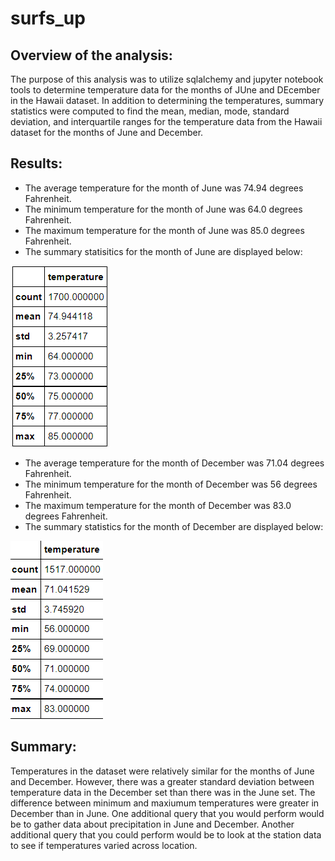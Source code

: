 # surfs_up
## Overview of the analysis: 
  The purpose of this analysis was to utilize sqlalchemy and jupyter notebook tools to determine temperature data for the months of JUne and DEcember in the Hawaii dataset. In addition to determining the temperatures, summary statistics were computed to find the mean, median, mode, standard deviation, and interquartile ranges for the temperature data from the Hawaii dataset for the months of June and December.
## Results: 
* The average temperature for the month of June was 74.94 degrees Fahrenheit.
* The minimum temperature for the month of June was 64.0 degrees Fahrenheit.
* The maximum temperature for the month of June was 85.0 degrees Fahrenheit.
* The summary statisitics for the month of June are displayed below:

![June summary statistics](Resources/June_Summary_Statistics.png)


* The average temperature for the month of December was 71.04 degrees Fahrenheit.
* The minimum temperature for the month of December was 56 degrees Fahrenheit.
* The maximum temperature for the month of December was 83.0 degrees Fahrenheit.
* The summary statistics for the month of December are displayed below:

![December summary statistics](Resources/December_Summary_Statistics.png)

## Summary: 
  Temperatures in the dataset were relatively similar for the months of June and December. However, there was a greater standard deviation between temperature data in the December set than there was in the June set. The difference between minimum and maxiumum temperatures were greater in December than in June. One additional query that you would perform would be to gather data about precipitation in June and December. Another additional query that you could perform would be to look at the station data to see if temperatures varied across location. 
